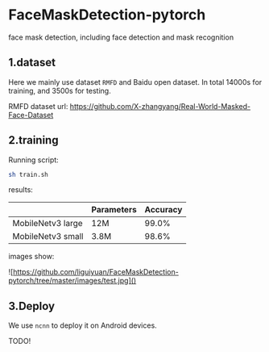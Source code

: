 # FaceMaskDetection-pytorch
face mask detection, including face detection and mask recognition



## 1.dataset

Here we mainly use dataset `RMFD` and   Baidu open dataset. In total 14000s for training, and 3500s for testing. 

RMFD dataset url: https://github.com/X-zhangyang/Real-World-Masked-Face-Dataset



## 2.training

Running script:

```bash
sh train.sh
```



results:

|                   | Parameters | Accuracy |
| ----------------- | ---------- | -------- |
| MobileNetv3 large | 12M        | 99.0%    |
| MobileNetv3 small | 3.8M       | 98.6%    |

images show:

![https://github.com/liguiyuan/FaceMaskDetection-pytorch/tree/master/images/test.jpg]()



## 3.Deploy

We use `ncnn` to deploy it on Android devices.

TODO!

